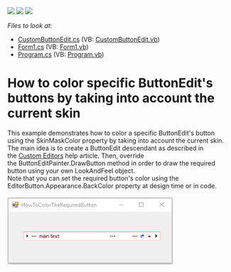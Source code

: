 <!-- default badges list -->
![](https://img.shields.io/endpoint?url=https://codecentral.devexpress.com/api/v1/VersionRange/128619306/16.1.7%2B)
[![](https://img.shields.io/badge/Open_in_DevExpress_Support_Center-FF7200?style=flat-square&logo=DevExpress&logoColor=white)](https://supportcenter.devexpress.com/ticket/details/T522495)
[![](https://img.shields.io/badge/📖_How_to_use_DevExpress_Examples-e9f6fc?style=flat-square)](https://docs.devexpress.com/GeneralInformation/403183)
<!-- default badges end -->
<!-- default file list -->
*Files to look at*:

* [CustomButtonEdit.cs](./CS/dxCustomButtonEdit/CustomButtonEdit.cs) (VB: [CustomButtonEdit.vb](./VB/dxCustomButtonEdit/CustomButtonEdit.vb))
* [Form1.cs](./CS/dxCustomButtonEdit/Form1.cs) (VB: [Form1.vb](./VB/dxCustomButtonEdit/Form1.vb))
* [Program.cs](./CS/dxCustomButtonEdit/Program.cs) (VB: [Program.vb](./VB/dxCustomButtonEdit/Program.vb))
<!-- default file list end -->
# How to color specific ButtonEdit's buttons by taking into account the current skin


<p>This example demonstrates how to color a specific ButtonEdit's button using the SkinMaskColor property by taking into account the current skin. The main idea is to create a ButtonEdit descendant as described in the <a href="https://documentation.devexpress.com/#WindowsForms/CustomDocument4716">Custom Editors</a> help article. Then, override the ButtonEditPainter.DrawButton method in order to draw the required button using your own LookAndFeel object.<br>Note that you can set the required button's color using the EditorButton.Appearance.BackColor property at design time or in code.<br><br><img src="https://raw.githubusercontent.com/DevExpress-Examples/how-to-color-specific-buttonedits-buttons-by-taking-into-account-the-current-skin-t522495/16.1.7+/media/ac82e189-4aad-11e7-80c0-00155d624807.png"></p>

<br/>


